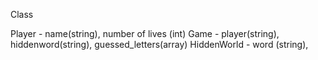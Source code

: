 Class

Player - name(string), number of lives (int)
Game - player(string), hiddenword(string), guessed_letters(array)
HiddenWorld - word (string), 

